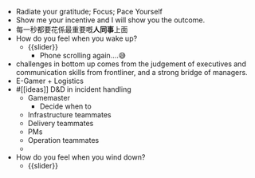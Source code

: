 - Radiate your gratitude; Focus; Pace Yourself
- Show me your incentive and I will show you the outcome.
- 每一秒都要花係最重要嘅**人同事**上面
- How do you feel when you wake up?
    - {{slider}}
        - Phone scrolling again....😅
- challenges in bottom up comes from the judgement of executives and communication skills from frontliner, and a strong bridge of managers.
- E-Gamer + Logistics
- #[[ideas]] D&D in incident handling
    - Gamemaster
        - Decide when to 
    - Infrastructure teammates
    - Delivery teammates
    - PMs
    - Operation teammates
    - 
- How do you feel when you wind down?
    - {{slider}}
